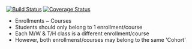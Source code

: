 [![Build Status](https://travis-ci.com/paradoxicalcoders/bootcamphelper.svg?branch=master)](https://travis-ci.com/paradoxicalcoders/bootcamphelper)
[![Coverage Status](https://coveralls.io/repos/github/paradoxicalcoders/bootcamphelper/badge.svg?branch=master)](https://coveralls.io/github/paradoxicalcoders/bootcamphelper?branch=master)

* Enrollments ~ Courses
* Students should only belong to 1 enrollment/course
* Each M/W & T/H class is a different enrollment/course
* However, both enrollmenst/courses may belong to the same 'Cohort'